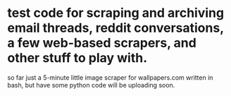 # test code for scraping and archiving email threads, reddit conversations, a few web-based scrapers, and other stuff to play with. 
so far just a 5-minute little image scraper for wallpapers.com written in bash, but have some python code will be uploading soon.
